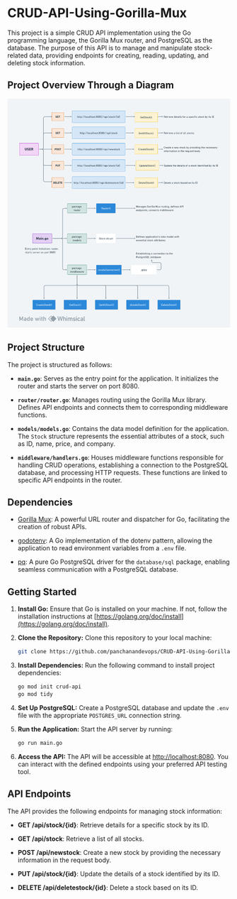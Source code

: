 # CRUD-API-Using-Gorilla-Mux


This project is a simple CRUD API implementation using the Go programming language, the Gorilla Mux router, and PostgreSQL as the database. The purpose of this API is to manage and manipulate stock-related data, providing endpoints for creating, reading, updating, and deleting stock information.
## Project Overview Through a Diagram
![](./Diagram/CRUD.png)

## Project Structure

The project is structured as follows:

- **`main.go`**: Serves as the entry point for the application. It initializes the router and starts the server on port 8080.

- **`router/router.go`**: Manages routing using the Gorilla Mux library. Defines API endpoints and connects them to corresponding middleware functions.

- **`models/models.go`**: Contains the data model definition for the application. The `Stock` structure represents the essential attributes of a stock, such as ID, name, price, and company.

- **`middleware/handlers.go`**: Houses middleware functions responsible for handling CRUD operations, establishing a connection to the PostgreSQL database, and processing HTTP requests. These functions are linked to specific API endpoints in the router.

## Dependencies

- [Gorilla Mux](https://github.com/gorilla/mux): A powerful URL router and dispatcher for Go, facilitating the creation of robust APIs.

- [godotenv](https://github.com/joho/godotenv): A Go implementation of the dotenv pattern, allowing the application to read environment variables from a `.env` file.

- [pq](https://github.com/lib/pq): A pure Go PostgreSQL driver for the `database/sql` package, enabling seamless communication with a PostgreSQL database.

## Getting Started

1. **Install Go:**
   Ensure that Go is installed on your machine. If not, follow the installation instructions at [https://golang.org/doc/install](https://golang.org/doc/install).

2. **Clone the Repository:**
   Clone this repository to your local machine:

    ```bash
    git clone https://github.com/panchanandevops/CRUD-API-Using-Gorilla-Mux.git
    ```

3. **Install Dependencies:**
   Run the following command to install project dependencies:

    ```bash
    go mod init crud-api
    go mod tidy
    ```

4. **Set Up PostgreSQL:**
   Create a PostgreSQL database and update the `.env` file with the appropriate `POSTGRES_URL` connection string.

5. **Run the Application:**
   Start the API server by running:

    ```bash
    go run main.go
    ```

6. **Access the API:**
   The API will be accessible at [http://localhost:8080](http://localhost:8080). You can interact with the defined endpoints using your preferred API testing tool.

## API Endpoints

The API provides the following endpoints for managing stock information:

- **GET /api/stock/{id}**: Retrieve details for a specific stock by its ID.

- **GET /api/stock**: Retrieve a list of all stocks.

- **POST /api/newstock**: Create a new stock by providing the necessary information in the request body.

- **PUT /api/stock/{id}**: Update the details of a stock identified by its ID.

- **DELETE /api/deletestock/{id}**: Delete a stock based on its ID.
